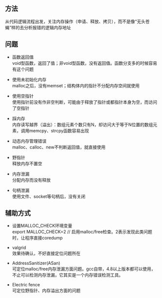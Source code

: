 ## 方法  
从代码逻辑流程出发，关注内存操作（申请、释放、拷贝），而不是像“无头苍蝇”样的去分析报错的逻辑内存地址  

## 问题 

* 函数返回值  
void型函数，返回了值；非void型函数，没有返回值。函数分支多的时候容易有这个问题

* 使用未初始化内存  
malloc之后，没有memset；结构体内的指针不分配内存空间就使用

* 使用空指针    
使用指针前没有作非空判断，可能由于释放了指针或都指针本身为空，而访问了空指针

* 踩内存   
内存读写越界（溢出）：数组元素个数只有N，却访问大于等于N位置的数组元素，调用memcpy、strcpy函数容易出现

* 动态内存管理错误    
malloc、calloc、new不判断返回值，就直接使用

* 野指针     
释放内存不置空

* 内存泄漏  
分配内存而没有释放

* 句柄泄漏  
使用文件、socket等句柄后，没有关闭


## 辅助方式
* 设置MALLOC_CHECK环境变量  
export MALLOC_CHECK=2  // 启用malloc/free检查。2表示发现此类问题时，让程序直接coredump

* valgrid    
效果待确认，不好直接定位问题所在  

* AddressSanitizer(ASan)    
可定位malloc/free内存泄漏方面问题。gcc自带，4.8以上版本都可以使用，不止可以检测内存泄漏，它其实是一个内存错误检测工具。  

* Electric fence    
可定位野指针、内存溢出方面的问题
